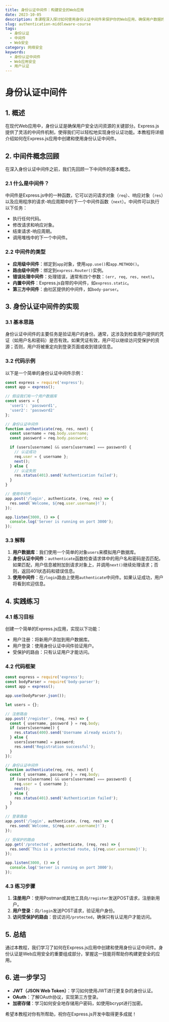 ```yaml
---
title: 身份认证中间件：构建安全的Web应用
date: 2023-10-05
description: 本课程深入探讨如何使用身份认证中间件来保护你的Web应用，确保用户数据的安全性和隐私。
slug: authentication-middleware-course
tags:
  - 身份认证
  - 中间件
  - Web安全
category: 网络安全
keywords:
  - 身份认证中间件
  - Web应用安全
  - 用户认证
---
```


# 身份认证中间件

## 1. 概述

在现代Web应用中，身份认证是确保用户安全访问资源的关键部分。Express.js 提供了灵活的中间件机制，使得我们可以轻松地实现身份认证功能。本教程将详细介绍如何在Express.js应用中创建和使用身份认证中间件。

## 2. 中间件概念回顾

在深入身份认证中间件之前，我们先回顾一下中间件的基本概念。

### 2.1 什么是中间件？

中间件是Express.js中的一种函数，它可以访问请求对象（`req`）、响应对象（`res`）以及应用程序的请求-响应周期中的下一个中间件函数（`next`）。中间件可以执行以下任务：

- 执行任何代码。
- 修改请求和响应对象。
- 结束请求-响应周期。
- 调用堆栈中的下一个中间件。

### 2.2 中间件的类型

- **应用级中间件**：绑定到`app`对象，使用`app.use()`和`app.METHOD()`。
- **路由级中间件**：绑定到`express.Router()`实例。
- **错误处理中间件**：处理错误，通常有四个参数：`(err, req, res, next)`。
- **内置中间件**：Express.js自带的中间件，如`express.static`。
- **第三方中间件**：由社区提供的中间件，如`body-parser`。

## 3. 身份认证中间件的实现

### 3.1 基本思路

身份认证中间件的主要任务是验证用户的身份。通常，这涉及到检查用户提供的凭证（如用户名和密码）是否有效。如果凭证有效，用户可以继续访问受保护的资源；否则，用户将被重定向到登录页面或收到错误信息。

### 3.2 代码示例

以下是一个简单的身份认证中间件示例：

```javascript
const express = require('express');
const app = express();

// 假设我们有一个用户数据库
const users = {
  'user1': 'password1',
  'user2': 'password2'
};

// 身份认证中间件
function authenticate(req, res, next) {
  const username = req.body.username;
  const password = req.body.password;

  if (users[username] && users[username] === password) {
    // 认证成功
    req.user = { username };
    next();
  } else {
    // 认证失败
    res.status(401).send('Authentication failed');
  }
}

// 使用中间件
app.post('/login', authenticate, (req, res) => {
  res.send(`Welcome, ${req.user.username}!`);
});

app.listen(3000, () => {
  console.log('Server is running on port 3000');
});
```

### 3.3 解释

1. **用户数据库**：我们使用一个简单的对象`users`来模拟用户数据库。
2. **身份认证中间件**：`authenticate`函数检查请求体中的用户名和密码是否匹配。如果匹配，用户信息被附加到请求对象上，并调用`next()`继续处理请求；否则，返回401状态码和错误信息。
3. **使用中间件**：在`/login`路由上使用`authenticate`中间件。如果认证成功，用户将看到欢迎信息。

## 4. 实践练习

### 4.1 练习目标

创建一个简单的Express.js应用，实现以下功能：

- 用户注册：将新用户添加到用户数据库。
- 用户登录：使用身份认证中间件验证用户。
- 受保护的路由：只有认证用户才能访问。

### 4.2 代码框架

```javascript
const express = require('express');
const bodyParser = require('body-parser');
const app = express();

app.use(bodyParser.json());

let users = {};

// 注册路由
app.post('/register', (req, res) => {
  const { username, password } = req.body;
  if (users[username]) {
    res.status(400).send('Username already exists');
  } else {
    users[username] = password;
    res.send('Registration successful');
  }
});

// 身份认证中间件
function authenticate(req, res, next) {
  const { username, password } = req.body;
  if (users[username] && users[username] === password) {
    req.user = { username };
    next();
  } else {
    res.status(401).send('Authentication failed');
  }
}

// 登录路由
app.post('/login', authenticate, (req, res) => {
  res.send(`Welcome, ${req.user.username}!`);
});

// 受保护的路由
app.get('/protected', authenticate, (req, res) => {
  res.send(`This is a protected route, ${req.user.username}!`);
});

app.listen(3000, () => {
  console.log('Server is running on port 3000');
});
```

### 4.3 练习步骤

1. **注册用户**：使用Postman或其他工具向`/register`发送POST请求，注册新用户。
2. **用户登录**：向`/login`发送POST请求，验证用户身份。
3. **访问受保护的路由**：尝试访问`/protected`，确保只有认证用户才能访问。

## 5. 总结

通过本教程，我们学习了如何在Express.js应用中创建和使用身份认证中间件。身份认证是Web应用安全的重要组成部分，掌握这一技能将帮助你构建更安全的应用。

## 6. 进一步学习

- **JWT（JSON Web Token）**：学习如何使用JWT进行更复杂的身份认证。
- **OAuth**：了解OAuth协议，实现第三方登录。
- **加密存储**：学习如何安全地存储用户密码，如使用bcrypt进行加密。

希望本教程对你有所帮助，祝你在Express.js开发中取得更多成就！